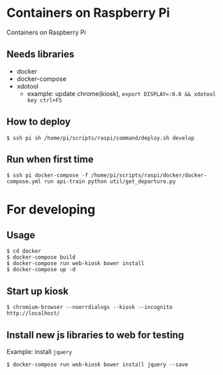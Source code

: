 # Containers on Raspberry Pi

Containers on Raspberry Pi

## Needs libraries
* docker
* docker-compose
* xdotool
  * example: update chrome(kiosk), `export DISPLAY=:0.0 && xdotool key ctrl+F5`

## How to deploy
```
$ ssh pi sh /home/pi/scripts/raspi/command/deploy.sh develop
```

## Run when first time
```
$ ssh pi docker-compose -f /home/pi/scripts/raspi/docker/docker-compose.yml run api-train python util/get_departure.py
```


# For developing

## Usage
```
$ cd docker
$ docker-compose build
$ docker-compose run web-kiosk bower install
$ docker-compose up -d
```

## Start up kiosk
```
$ chromium-browser --noerrdialogs --kiosk --incognito http://localhost/
```

## Install new js libraries to web for testing

Example: install `jquery`
```
$ docker-compose run web-kiosk bower install jquery --save
```
